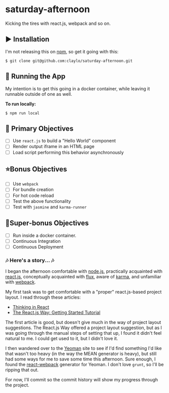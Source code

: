 # saturday-afternoon

Kicking the tires with react.js, webpack and so on.

## :arrow_forward: Installation

I'm not releasing this on [npm](http://npmjs.com), so get it going with this:

```shell
$ git clone git@github.com:claylo/saturday-afternoon.git
```

## 🏃 Running the App

My intention is to get this going in a docker container, while leaving it runnable outside of one as well.

**To run locally:**
```shell
$ npm run local
```

## :dart: Primary Objectives

- [ ] Use `react.js` to build a "Hello World" component
 - [ ] Render output iframe in an HTML page
 - [ ] Load script performing this behavior asynchronously

## ⭐Bonus Objectives
- [ ] Use `webpack`
 - [ ] For bundle creation
 - [ ] For hot code reload
- [ ] Test the above functionality
 - [ ] Test with `jasmine` and `karma-runner`

## 🌟Super-bonus Objectives

- [ ] Run inside a docker container.
- [ ] Continuous Integration
- [ ] Continuous Deployment

### :notes: Here's a story... :notes:

I began the afternoon comfortable with [node.js](http://nodejs.org), practically acquainted with [react.js](https://facebook.github.io/react/index.html), conceptually acquainted with [flux](https://facebook.github.io/flux/docs/overview.html), aware of [karma](http://karma-runner.github.io/), and unfamiliar with [webpack](https://www.npmjs.com/package/webpack).

My first task was to get comfortable with a "proper" react.js-based project layout. I read through these articles:

 * [Thinking in React](https://facebook.github.io/react/docs/thinking-in-react.html)
 * [The React.js Way: Getting Started Tutorial](http://blog.risingstack.com/the-react-way-getting-started-tutorial/)

The first article is good, but doesn't give much in the way of project layout suggestions. The React.js Way offered a project layout suggestion, but as I was going through the manual steps of setting that up, I found it didn't feel natural to me. I could get used to it, but I didn't love it.

I then wandered over to the [Yeoman](http://yeoman.io) site to see if I'd find something I'd like that wasn't too heavy (in the way the MEAN generator is heavy), but still had some ways for me to save some time this afternoon. Sure enough, I found the [react-webpack](https://github.com/newtriks/generator-react-webpack) generator for Yeoman. I don't love `grunt`, so I'll be ripping that out.

For now, I'll commit so the commit history will show my progress through the project.
